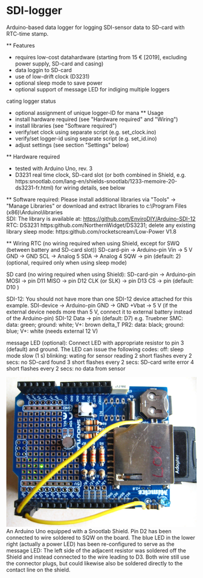 # SDI-logger
Arduino-based data logger for logging SDI-sensor data to SD-card with RTC-time stamp.

** Features
- requires low-cost datahardware (starting from 15 € [2019], excluding power supply, SD-card and casing)
- data loggin to SD-card
- use of low-drift clock (D3231)
- optional sleep mode to save power
- optional support of message LED for indiging multiple loggers

cating logger status
- optional assignment of unique logger-ID for mana
** Usage
- install hardware required (see "Hardware required" and "Wiring")
- install libraries (see "Software required")
- verify/set clock using separate script (e.g. set_clock.ino)
- verify/set logger-id using separate script (e.g. set_id.ino)
- adjust settings (see section "Settings" below)

** Hardware required
- tested with Arduino Uno, rev. 3
- D3231 real time clock, SD-card slot (or both combined in Shield, e.g. https:snootlab.com/lang-en/shields-snootlab/1233-memoire-20-ds3231-fr.html)
for wiring details, see below

** Software required:
Please install additional libraries via "Tools" -> "Manage Libraries" or download and extract libraries to c:\Program Files (x86)\Arduino\libraries\
 SDI: The library is available at: https://github.com/EnviroDIY/Arduino-SDI-12
 RTC: DS3231 https:github.com/NorthernWidget/DS3231; delete any existing library
 sleep mode: https:github.com/rocketscream/Low-Power V1.8

** Wiring
RTC (no wiring required when using Shield, except for SWQ (between battery and SD-card slot))
 SD-card-pin ->  Arduino-pin
 Vin -> 5 V
 GND -> GND
 SCL -> Analog 5
 SDA -> Analog 4
 SQW -> pin (default: 2)  (optional, required only when using sleep mode)

 SD card (no wiring required when using Shield):
 SD-card-pin ->  Arduino-pin
 MOSI -> pin D11
 MISO -> pin D12
 CLK (or SLK) -> pin D13
 CS -> pin (default: D10 )
 

SDI-12:
 You should not have more than one SDI-12 device attached for this example.
 SDI-device ->  Arduino-pin 
 GND -> GND
 +Vbat -> 5 V (if the external device needs more than 5 V, connect it to external battery instead of the Arduino-pin)
 SDI-12 Data -> pin (default: D7) 
 e.g. Truebner SMC: data: green; ground: white; V+: brown
      delta_T PR2: data: black; ground: blue; V+: white (needs external 12 V)
 

message LED (optional):
  Connect LED with appropriate resistor to pin 3 (default) and ground.
  The LED  can issue the following codes:
  off: sleep mode
  slow (1 s) blinking: wating for sensor reading
  2 short flashes every 2 secs: no SD-card found
  3 short flashes every 2 secs: SD-card write error
  4 short flashes every 2 secs: no data from sensor
  
![Example](doc/wiring_shield.JPG)
An Arduino Uno equipped with a Snootlab Shield. Pin D2 has been connected to wire soldered to SQW on the board. The blue LED in the lower right (actually a power LED) has been re-configured to serve as the message LED: The left side of the adjacent resistor was soldered off the Shield and instead connected to the wire leading to D3. Both wire still use the connector plugs, but could likewise also be soldered directly to the contact line on the shield.